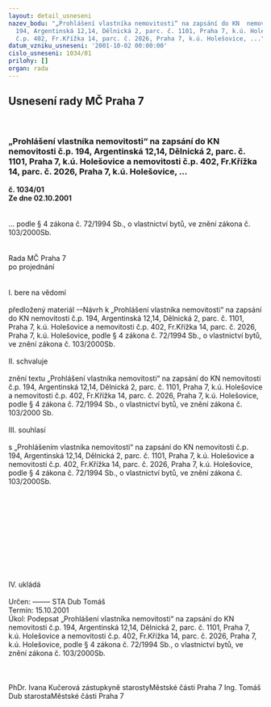 ```yaml
---
layout: detail_usneseni
nazev_bodu: "„Prohlášení vlastníka nemovitosti“ na zapsání do KN  nemovitosti č.p.
  194, Argentinská 12,14, Dělnická 2, parc. č. 1101, Praha 7, k.ú. Holešovice a nemovitosti
  č.p. 402, Fr.Křížka 14, parc. č. 2026, Praha 7, k.ú. Holešovice, ..."
datum_vzniku_usneseni: '2001-10-02 00:00:00'
cislo_usneseni: 1034/01
prilohy: []
organ: rada
---
```

<div id="ucUsn_pList" class="usn">
	<span><h2>Usnesení rady MČ Praha 7 </h2>
<br></span><div class="standBody">
<span><h3>„Prohlášení vlastníka nemovitosti“ na zapsání do KN  nemovitosti č.p. 194, Argentinská 12,14, Dělnická 2, parc. č. 1101, Praha 7, k.ú. Holešovice a nemovitosti č.p. 402, Fr.Křížka 14, parc. č. 2026, Praha 7, k.ú. Holešovice, ...</h3></span><div class="center">
		<strong>č. 1034/01</strong><br>
	</div>
<div class="center">
		<strong>Ze dne 02.10.2001</strong><br><br>
	</div>
<br>... podle § 4 zákona č. 72/1994 Sb., o vlastnictví bytů, ve znění zákona č. 103/2000Sb.<br><br><br>Rada MČ Praha 7<br>po projednání<br><br><br>I.	bere na vědomí<br><br> předložený materiál -–Návrh k „Prohlášení vlastníka nemovitosti“ na zapsání do KN  nemovitosti  č.p. 194, Argentinská 12,14, Dělnická 2, parc. č. 1101, Praha 7, k.ú. Holešovice a nemovitosti č.p. 402, Fr.Křížka 14, parc. č. 2026, Praha 7, k.ú. Holešovice,  podle § 4 zákona č. 72/1994 Sb., o vlastnictví bytů, ve znění zákona č. 103/2000Sb.<br><br>II.	schvaluje <br><br>znění textu  „Prohlášení vlastníka nemovitosti“ na zapsání do KN  nemovitosti  č.p. 194, Argentinská 12,14, Dělnická 2, parc. č. 1101, Praha 7, k.ú. Holešovice a nemovitosti č.p. 402, Fr.Křížka 14, parc. č. 2026, Praha 7, k.ú. Holešovice, podle § 4 zákona č. 72/1994 Sb., o vlastnictví bytů, ve znění zákona č. 103/2000 Sb. <br><br>III.	souhlasí <br><br>s  „Prohlášením vlastníka nemovitosti“ na zapsání do KN  nemovitosti č.p. 194, Argentinská 12,14, Dělnická 2, parc. č. 1101, Praha 7, k.ú. Holešovice a nemovitosti č.p. 402, Fr.Křížka 14, parc. č. 2026, Praha 7, k.ú. Holešovice, podle § 4 zákona č. 72/1994 Sb., o vlastnictví bytů, ve znění zákona č. 103/2000Sb.<br><br><br><br><br><br><br><br><br><br><br><br>IV.	ukládá <br><br> Určen:	–––––	STA Dub Tomáš<br>Termín: 15.10.2001<br>Úkol:	Podepsat  „Prohlášení vlastníka nemovitosti“ na zapsání do KN  nemovitosti č.p. 194, Argentinská 12,14, Dělnická 2, parc. č. 1101, Praha 7, k.ú. Holešovice a nemovitosti č.p. 402, Fr.Křížka 14, parc. č. 2026, Praha 7, k.ú. Holešovice, podle § 4 zákona č. 72/1994 Sb., o vlastnictví bytů, ve znění zákona č. 103/2000Sb.<br> <br><br> 	<br>PhDr. Ivana Kučerová zástupkyně starostyMěstské části Praha 7	Ing. Tomáš Dub starostaMěstské části Praha 7<br>	<br><br>
</div>
</div>